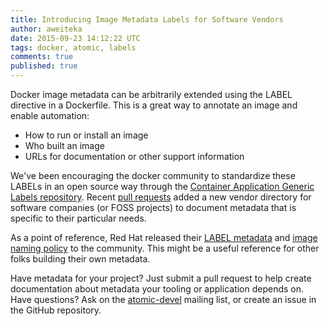 ```yaml
---
title: Introducing Image Metadata Labels for Software Vendors
author: aweiteka
date: 2015-09-23 14:12:22 UTC
tags: docker, atomic, labels
comments: true
published: true
---
```


Docker image metadata can be arbitrarily extended using the LABEL directive in a Dockerfile. This is a great way to annotate an image and enable automation:

* How to run or install an image
* Who built an image
* URLs for documentation or other support information

We've been encouraging the docker community to standardize these LABELs in an open source way through the [Container Application Generic Labels repository](https://github.com/projectatomic/ContainerApplicationGenericLabels/). Recent [pull requests](https://github.com/projectatomic/ContainerApplicationGenericLabels/pulls?utf8=%E2%9C%93&q=is%3Apr+is%3Aclosed+author%3Aaweiteka+vendor) added a new vendor directory for software companies (or FOSS projects) to document metadata that is specific to their particular needs. 

As a point of reference, Red Hat released their [LABEL metadata](https://github.com/projectatomic/ContainerApplicationGenericLabels/blob/master/vendor/redhat/labels.md) and [image naming policy](https://github.com/projectatomic/ContainerApplicationGenericLabels/blob/master/vendor/redhat/names.md) to the community. This might be a useful reference for other folks building their own metadata.

Have metadata for your project? Just submit a pull request to help create documentation about metadata your tooling or application depends on. Have questions? Ask on the [atomic-devel](http://lists.projectatomic.io/mailman/listinfo/atomic-devel) mailing list, or create an issue in the GitHub repository.